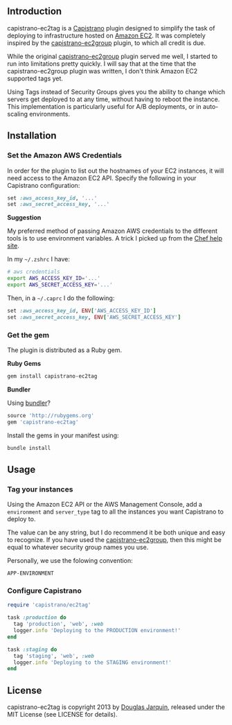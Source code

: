 ## Introduction

capistrano-ec2tag is a [Capistrano](https://github.com/capistrano/capistrano) plugin designed to simplify the
task of deploying to infrastructure hosted on [Amazon EC2](http://aws.amazon.com/ec2/). It was
completely inspired by the [capistrano-ec2group](https://github.com/logandk/capistrano-ec2group) plugin, to which all credit is due.

While the original [capistrano-ec2group](https://github.com/logandk/capistrano-ec2group) plugin served me well, I started to run into limitations pretty quickly. I will say that at the time that the capistrano-ec2group plugin was written, I don't think Amazon EC2 supported tags yet.

Using Tags instead of Security Groups gives you the ability to change which servers get deployed to at any time, without having to reboot the instance. This implementation is particularly useful for A/B deployments, or in auto-scaling environments.

## Installation

### Set the Amazon AWS Credentials

In order for the plugin to list out the hostnames of your EC2 instances, it
will need access to the Amazon EC2 API. Specify the following in your
Capistrano configuration:

```ruby
set :aws_access_key_id, '...'
set :aws_secret_access_key, '...'
```

**Suggestion**

My preferred method of passing Amazon AWS credentials to the different tools is to use environment variables. A trick I picked up from the [Chef help site](http://help.opscode.com/discussions/questions/246-best-practices-for-multiple-developers-kniferb-in-chef-repo-or-not).

In my `~/.zshrc` I have:


```zsh
# aws credentials
export AWS_ACCESS_KEY_ID='...'
export AWS_SECRET_ACCESS_KEY='...'
```

Then, in a `~/.caprc` I do the following:

``` ruby
set :aws_access_key_id, ENV['AWS_ACCESS_KEY_ID']
set :aws_secret_access_key, ENV['AWS_SECRET_ACCESS_KEY']
```

### Get the gem

The plugin is distributed as a Ruby gem.

**Ruby Gems**

```bash
gem install capistrano-ec2tag
```

**Bundler**

Using [bundler](http://gembundler.com/)?

``` ruby
source 'http://rubygems.org'
gem 'capistrano-ec2tag'
```

Install the gems in your manifest using:

``` bash
bundle install
```

## Usage

### Tag your instances

Using the Amazon EC2 API or the AWS Management Console, add a `environment` and `server_type` tag to all the instances you want Capistrano to deploy to.

The value can be any string, but I do recommend it be both unique and easy to recognize. If you have used the [capistrano-ec2group](https://github.com/logandk/capistrano-ec2group), then this might be equal to whatever security group names you use.

Personally, we use the folowing convention:

```
APP-ENVIRONMENT
```

### Configure Capistrano

```ruby
require 'capistrano/ec2tag'

task :production do
  tag 'production', 'web', :web
  logger.info 'Deploying to the PRODUCTION environment!'
end

task :staging do
  tag 'staging', 'web', :web
  logger.info 'Deploying to the STAGING environment!'
end
```

## License

capistrano-ec2tag is copyright 2013 by [Douglas Jarquin](http://douglasjarquin.com/), released under the MIT License (see LICENSE for details).
